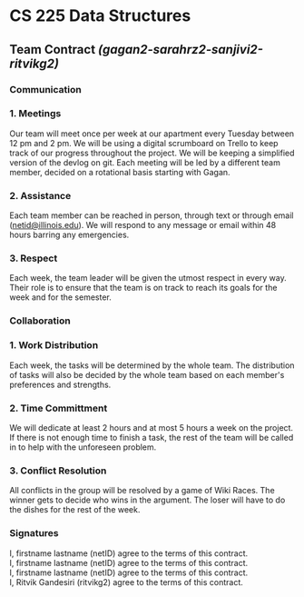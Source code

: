 # CS 225 Data Structures

## Team Contract *(gagan2-sarahrz2-sanjivi2-ritvikg2)*

### Communication

### 1. **Meetings** 

Our team will meet once per week at our apartment every Tuesday between 12 pm and 2 pm. We will be using a digital scrumboard on Trello to keep track of our progress throughout the project. We will be keeping a simplified version of the devlog on git. Each meeting will be led by a different team member, decided on a rotational basis starting with Gagan.

### 2. **Assistance**

Each team member can be reached in person, through text  or through email (netid@illinois.edu). We will respond to any message or email within 48 hours barring any emergencies.

### 3. **Respect**

Each week, the team leader will be given the utmost respect in every way. Their role is to ensure that the team is on track to reach its goals for the week and for the semester.


### Collaboration

### 1.  **Work Distribution**

Each week, the tasks will be determined by the whole team. The distribution of tasks will also be decided by the whole team based on each member's preferences and strengths. 

### 2. **Time Committment**

We will dedicate at least 2 hours and at most 5 hours a week on the project. If there is not enough time to finish a task, the rest of the team will be called in to help with the unforeseen problem.

### 3. **Conflict Resolution**

All conflicts in the group will be resolved by a game of Wiki Races. The winner gets to decide who wins in the argument. The loser will have to do the dishes for the rest of the week.

### Signatures

I, firstname lastname (netID) agree to the terms of this contract. <br>
I, firstname lastname (netID) agree to the terms of this contract. <br>
I, firstname lastname (netID) agree to the terms of this contract. <br>
I, Ritvik Gandesiri (ritvikg2) agree to the terms of this contract. <br>
